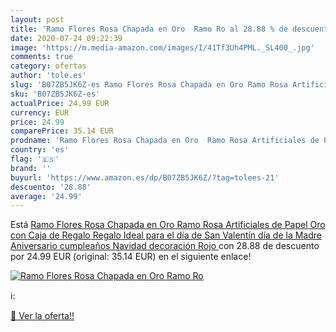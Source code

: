 ```yaml
---
layout: post
title: 'Ramo Flores Rosa Chapada en Oro  Ramo Ro al 28.88 % de descuento'
date: 2020-07-24 09:22:39
image: 'https://m.media-amazon.com/images/I/41Tf3Uh4PML._SL400_.jpg'
comments: true
category: ofertas
author: 'tole.es'
slug: 'B07ZB5JK6Z-es Ramo Flores Rosa Chapada en Oro Ramo Rosa Artificiales de...'
sku: 'B07ZB5JK6Z-es'
actualPrice: 24.99 EUR
currency: EUR
price: 24.99
comparePrice: 35.14 EUR
prodname: 'Ramo Flores Rosa Chapada en Oro  Ramo Rosa Artificiales de Papel Oro con Caja de Regalo  Regalo Ideal para el día de San Valentín  día de la Madre  Aniversario  cumpleaños  Navidad  decoración  Rojo '
country: 'es'
flag: '🇪🇸'
brand: ''
buyurl: 'https://www.amazon.es/dp/B07ZB5JK6Z/?tag=tolees-21'
descuento: '28.88'
average: '24.99'
---
```


Está [Ramo Flores Rosa Chapada en Oro  Ramo Rosa Artificiales de Papel Oro con Caja de Regalo  Regalo Ideal para el día de San Valentín  día de la Madre  Aniversario  cumpleaños  Navidad  decoración  Rojo ](https://www.amazon.es/dp/B07ZB5JK6Z/?tag=tolees-21) con 28.88 de descuento por 24.99 EUR (original: 35.14 EUR) en el siguiente enlace!

[![Ramo Flores Rosa Chapada en Oro  Ramo Ro](https://m.media-amazon.com/images/I/41Tf3Uh4PML._SL400_.jpg)](https://www.amazon.es/dp/B07ZB5JK6Z/?tag=tolees-21)

ℹ️:


[🛒 Ver la oferta!!](https://www.amazon.es/dp/B07ZB5JK6Z/?tag=tolees-21)
